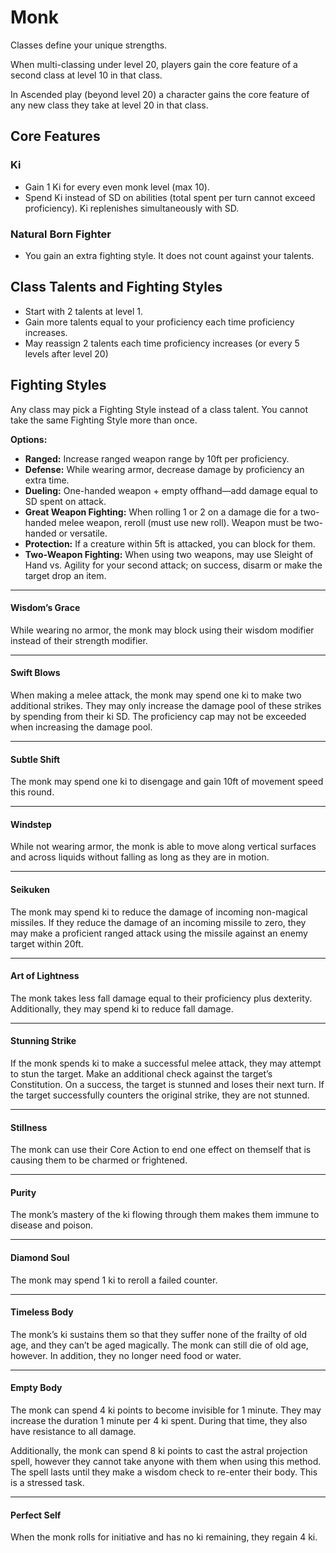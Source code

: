 # Monk

Classes define your unique strengths.

When multi-classing under level 20, players gain the core feature of a second class at level 10 in that class.

In Ascended play (beyond level 20) a character gains the core feature of any new class they take at level 20 in that class.

## Core Features

### Ki

- Gain 1 Ki for every even monk level (max 10).
- Spend Ki instead of SD on abilities (total spent per turn cannot exceed proficiency). Ki replenishes simultaneously with SD.

### Natural Born Fighter

- You gain an extra fighting style. It does not count against your talents.

## Class Talents and Fighting Styles

- Start with 2 talents at level 1.
- Gain more talents equal to your proficiency each time proficiency increases.
- May reassign 2 talents each time proficiency increases (or every 5 levels after level 20)

## Fighting Styles

Any class may pick a Fighting Style instead of a class talent. You cannot take the same Fighting Style more than once.

**Options:**

- **Ranged:** Increase ranged weapon range by 10ft per proficiency.
- **Defense:** While wearing armor, decrease damage by proficiency an extra time.
- **Dueling:** One-handed weapon + empty offhand—add damage equal to SD spent on attack.
- **Great Weapon Fighting:** When rolling 1 or 2 on a damage die for a two-handed melee weapon, reroll (must use new roll). Weapon must be two-handed or versatile.
- **Protection:** If a creature within 5ft is attacked, you can block for them.
- **Two-Weapon Fighting:** When using two weapons, may use Sleight of Hand vs. Agility for your second attack; on success, disarm or make the target drop an item.

---

#### Wisdom’s Grace

While wearing no armor, the monk may block using their wisdom modifier instead of their strength modifier.

---

#### Swift Blows

When making a melee attack, the monk may spend one ki to make two additional strikes. They may only increase the damage pool of these strikes by spending from their ki SD. The proficiency cap may not be exceeded when increasing the damage pool.

---

#### Subtle Shift

The monk may spend one ki to disengage and gain 10ft of movement speed this round.

---

#### Windstep

While not wearing armor, the monk is able to move along vertical surfaces and across liquids without falling as long as they are in motion.

---

#### Seikuken

The monk may spend ki to reduce the damage of incoming non-magical missiles. If they reduce the damage of an incoming missile to zero, they may make a proficient ranged attack using the missile against an enemy target within 20ft.

---

#### Art of Lightness

The monk takes less fall damage equal to their proficiency plus dexterity. Additionally, they may spend ki to reduce fall damage.

---

#### Stunning Strike

If the monk spends ki to make a successful melee attack, they may attempt to stun the target. Make an additional check against the target’s Constitution. On a success, the target is stunned and loses their next turn. If the target successfully counters the original strike, they are not stunned.

---

#### Stillness

The monk can use their Core Action to end one effect on themself that is causing them to be charmed or frightened.

---

#### Purity

The monk’s mastery of the ki flowing through them makes them immune to disease and poison.

---

#### Diamond Soul

The monk may spend 1 ki to reroll a failed counter.

---

#### Timeless Body

The monk’s ki sustains them so that they suffer none of the frailty of old age, and they can’t be aged magically. The monk can still die of old age, however. In addition, they no longer need food or water.

---

#### Empty Body

The monk can spend 4 ki points to become invisible for 1 minute. They may increase the duration 1 minute per 4 ki spent. During that time, they also have resistance to all damage.

Additionally, the monk can spend 8 ki points to cast the astral projection spell, however they cannot take anyone with them when using this method. The spell lasts until they make a wisdom check to re-enter their body. This is a stressed task.

---

#### Perfect Self

When the monk rolls for initiative and has no ki remaining, they regain 4 ki.
